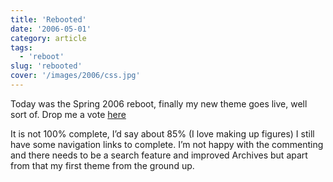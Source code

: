 ```yaml
---
title: 'Rebooted'
date: '2006-05-01'
category: article
tags:
  - 'reboot'
slug: 'rebooted'
cover: '/images/2006/css.jpg'
---
```


Today was the Spring 2006 reboot, finally my new theme goes live, well sort of. Drop me a vote [here][1]

It is not 100% complete, I’d say about 85% (I love making up figures) I still have some navigation links to complete. I’m not happy with the commenting and there needs to be a search feature and improved Archives but apart from that my first theme from the ground up.

[1]: https://www.cssreboot.com/reboot/show/847
